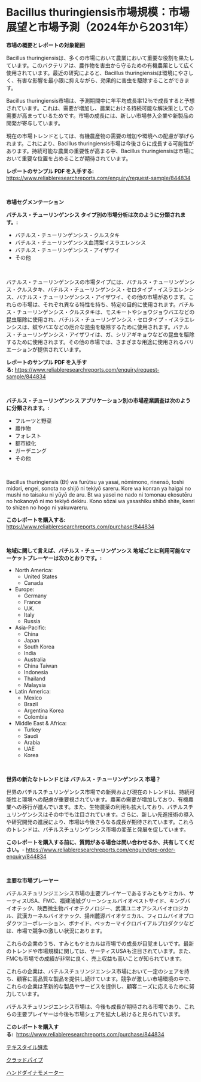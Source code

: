<p><h1>Bacillus thuringiensis市場規模：市場展望と市場予測（2024年から2031年）</h1></p><p><strong>市場の概要とレポートの対象範囲</strong></p>
<p><p>Bacillus thuringiensisは、多くの市場において農業において重要な役割を果たしています。このバクテリアは、農作物を害虫から守るための有機農薬として広く使用されています。最近の研究によると、Bacillus thuringiensisは環境にやさしく、有害な影響を最小限に抑えながら、効果的に害虫を駆除することができます。</p><p>Bacillus thuringiensis市場は、予測期間中に年平均成長率12％で成長すると予想されています。これは、需要が増加し、農業における持続可能な解決策としての需要が高まっているためです。市場の成長には、新しい市場参入企業や新製品の開発が寄与しています。</p><p>現在の市場トレンドとしては、有機農産物の需要の増加や環境への配慮が挙げられます。これにより、Bacillus thuringiensis市場は今後さらに成長する可能性があります。持続可能な農業の重要性が高まる中、Bacillus thuringiensisは市場において重要な位置を占めることが期待されています。</p></p>
<p><strong>レポートのサンプル PDF を入手する:</strong> <a href="https://www.reliableresearchreports.com/enquiry/request-sample/844834">https://www.reliableresearchreports.com/enquiry/request-sample/844834</a></p>
<p>&nbsp;</p>
<p><strong>市場セグメンテーション</strong></p>
<p><strong>バチルス・チューリンゲンシス タイプ別の市場分析は次のように分類されます。:</strong></p>
<p><ul><li>バチルス・チューリンゲンシス・クルスタキ</li><li>バチルス・チューリンゲンシス血清型イスラエレンシス</li><li>バチルス・チューリンゲンシス・アイザワイ</li><li>その他</li></ul></p>
<p>&nbsp;</p>
<p><p>バチルス・チューリンゲンシスの市場タイプには、バチルス・チューリンゲンシス・クルスタキ、バチルス・チューリンゲンシス・セロタイプ・イスラエレンシス、バチルス・チューリンゲンシス・アイザワイ、その他の市場があります。これらの市場は、それぞれ異なる特性を持ち、特定の目的に使用されます。バチルス・チューリンゲンシス・クルスタキは、モスキートやショウジョウバエなどの昆虫駆除に使用され、バチルス・チューリンゲンシス・セロタイプ・イスラエレンシスは、蚊やバエなどの厄介な昆虫を駆除するために使用されます。バチルス・チューリンゲンシス・アイザワイは、ガ、シリアギキョウなどの昆虫を駆除するために使用されます。その他の市場では、さまざまな用途に使用されるバリエーションが提供されています。</p></p>
<p><strong>レポートのサンプル PDF を入手する:</strong>&nbsp;<a href="https://www.reliableresearchreports.com/enquiry/request-sample/844834">https://www.reliableresearchreports.com/enquiry/request-sample/844834</a></p>
<p>&nbsp;</p>
<p><strong> バチルス・チューリンゲンシス アプリケーション別の市場産業調査は次のように分類されます。:</strong></p>
<p><ul><li>フルーツと野菜</li><li>農作物</li><li>フォレスト</li><li>都市緑化</li><li>ガーデニング</li><li>その他</li></ul></p>
<p>&nbsp;</p>
<p><p>Bacillus thuringiensis (Bt) wa furūtsu ya yasai, nōmimono, rinensō, toshi midori, engei, sonota no shijō ni tekiyō sareru. Kore wa konran ya haigai no mushi no taisaku ni yūyō de aru. Bt wa yasei no nado ni tomonau ekosutēru no hokanoyō ni mo tekiyō dekiru. Kono sōzai wa yasashiku shibō shite, kenri to shizen no hogo ni yakuwareru.</p></p>
<p><strong>このレポートを購入する:</strong>&nbsp; <a href="https://www.reliableresearchreports.com/purchase/844834">https://www.reliableresearchreports.com/purchase/844834</a></p>
<p>&nbsp;</p>
<p><strong>地域に関して言えば、バチルス・チューリンゲンシス 地域ごとに利用可能なマーケットプレーヤーは次のとおりです。:</strong></p>
<p><ul>
    <li>
        North America:
        <ul>
            <li>United States</li>
            <li>Canada</li>
        </ul>
    </li>
    <li>
        Europe:
        <ul>
            <li>Germany</li>
            <li>France</li>
            <li>U.K.</li>
            <li>Italy</li>
            <li>Russia</li>
        </ul>
    </li>
    <li>
        Asia-Pacific:
        <ul>
            <li>China</li>
            <li>Japan</li>
            <li>South Korea</li>
            <li>India</li>
            <li>Australia</li>
            <li>China Taiwan</li>
            <li>Indonesia</li>
            <li>Thailand</li>
            <li>Malaysia</li>
        </ul>
    </li>
    <li>
        Latin America:
        <ul>
            <li>Mexico</li>
            <li>Brazil</li>
            <li>Argentina Korea</li>
            <li>Colombia</li>
        </ul>
    </li>
    <li>
        Middle East & Africa:
        <ul>
            <li>Turkey</li>
            <li>Saudi</li>
            <li>Arabia</li>
            <li>UAE</li>
            <li>Korea</li>
        </ul>
    </li>
    </ul></p>
<p>&nbsp;</p>
<p><strong>世界の新たなトレンドとは バチルス・チューリンゲンシス 市場？</strong></p>
<p><p>世界のバチルスチュリンゲンシス市場での新興および現在のトレンドは、持続可能性と環境への配慮が重要視されています。農薬の需要が増加しており、有機農業への移行が進んでいます。また、生物農薬の利用も拡大しており、バチルスチュリンゲンシスはその中でも注目されています。さらに、新しい先進技術の導入や研究開発の進展により、市場は今後さらなる成長が期待されています。これらのトレンドは、バチルスチュリンゲンシス市場の変革と発展を促しています。</p></p>
<p><strong>このレポートを購入する前に、質問がある場合は問い合わせるか、共有してください。</strong>- <a href="https://www.reliableresearchreports.com/enquiry/pre-order-enquiry/844834">https://www.reliableresearchreports.com/enquiry/pre-order-enquiry/844834</a></p>
<p>&nbsp;</p>
<p><strong>主要な市場プレーヤー</strong></p>
<p><p>バチルスチュリンジエンシス市場の主要プレイヤーであるすみともケミカル、サーティスUSA、FMC、福建浦城グリーンシェルバイオペストサイド、キングバイオテック、陜西微生物バイオテクノロジー、武漢ユニオアシスバイオロジカル、武漢カーネルバイオテック、揚州麓源バイオケミカル、フィロムバイオプロダクツコーポレーション、ボナイド、ベッカーマイクロバイアルプロダクツなどは、市場で競争の激しい状況にあります。</p><p>これらの企業のうち、すみともケミカルは市場での成長が目覚ましいです。最新のトレンドや市場規模に関しては、サーティスUSAも注目されています。また、FMCも市場での成績が非常に良く、売上収益も高いことが知られています。</p><p>これらの企業は、バチルスチュリンジエンシス市場において一定のシェアを持ち、顧客に高品質な製品を提供し続けています。競争が激しい市場環境の中で、これらの企業は革新的な製品やサービスを提供し、顧客ニーズに応えるために努力しています。</p><p>バチルスチュリンジエンシス市場は、今後も成長が期待される市場であり、これらの主要プレイヤーは今後も市場シェアを拡大し続けると見られています。</p></p>
<p><strong>このレポートを購入する:</strong>&nbsp;&nbsp;<a href="https://www.reliableresearchreports.com/purchase/844834">https://www.reliableresearchreports.com/purchase/844834</a></p>
<p><p><a href="https://medium.com/@jackieshlerin98056/%E3%83%86%E3%82%AD%E3%82%B9%E3%82%BF%E3%82%A4%E3%83%AB%E9%85%B5%E7%B4%A0%E5%B8%82%E5%A0%B4%E3%81%AF-%E5%B8%82%E5%A0%B4%E3%82%B7%E3%82%A7%E3%82%A2-%E5%B8%82%E5%A0%B4%E5%8B%95%E5%90%91-%E5%B8%82%E5%A0%B4%E6%88%90%E9%95%B7%E3%81%AB%E9%96%A2%E3%81%99%E3%82%8B%E6%83%85%E5%A0%B1%E3%82%92%E6%8F%90%E4%BE%9B%E3%81%97%E3%81%BE%E3%81%99-cc9ff3381524">テキスタイル酵素</a></p><p><a href="https://github.com/one-cool-chick/Market-Research-Report-List-1/blob/main/732269017608.md">クラッドパイプ</a></p><p><a href="https://medium.com/@isabeleterson7845/%E3%83%8F%E3%83%B3%E3%83%89%E3%83%80%E3%82%A4%E3%83%8A%E3%83%A2%E3%83%A1%E3%83%BC%E3%82%BF%E5%B8%82%E5%A0%B4-%E6%88%90%E5%8A%9F%E3%81%97%E3%81%9F%E3%83%93%E3%82%B8%E3%83%8D%E3%82%B9%E6%88%A6%E7%95%A5%E3%81%AE%E9%8D%B52031%E5%B9%B4%E3%81%BE%E3%81%A7%E3%81%AE%E4%BA%88%E6%B8%AC-388515ece8ea">ハンドダイナモメーター</a></p></p>